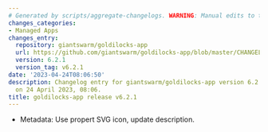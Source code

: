 ```yaml
---
# Generated by scripts/aggregate-changelogs. WARNING: Manual edits to this files will be overwritten.
changes_categories:
- Managed Apps
changes_entry:
  repository: giantswarm/goldilocks-app
  url: https://github.com/giantswarm/goldilocks-app/blob/master/CHANGELOG.md#621---2023-04-20
  version: 6.2.1
  version_tag: v6.2.1
date: '2023-04-24T08:06:50'
description: Changelog entry for giantswarm/goldilocks-app version 6.2.1, published
  on 24 April 2023, 08:06.
title: goldilocks-app release v6.2.1
---
```


- Metadata: Use propert SVG icon, update description.
